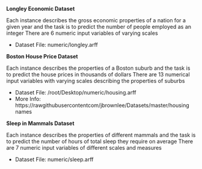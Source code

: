 **Longley Economic Dataset**

Each instance describes the gross economic properties of a nation for a given year and the task
is to predict the number of people employed as an integer There are 6 numeric input variables
of varying scales
- Dataset File: numeric/longley.arff

**Boston House Price Dataset**

Each instance describes the properties of a Boston suburb and the task is to predict the house
prices in thousands of dollars There are 13 numerical input variables with varying scales
describing the properties of suburbs
- Dataset File: /root/Desktop/numeric/housing.arff
- More Info: https://rawgithubusercontentcom/jbrownlee/Datasets/master/housing
names

**Sleep in Mammals Dataset**

Each instance describes the properties of different mammals and the task is to predict the
number of hours of total sleep they require on average There are 7 numeric input variables of
different scales and measures
- Dataset File: numeric/sleep.arff